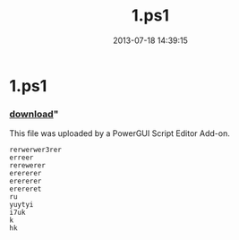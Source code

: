 ﻿---
pid:            4309
parent:         0
children:       
poster:         Anonymous
title:          1.ps1
date:           2013-07-18 14:39:15
format:         posh
---

# 1.ps1

### [download](4309.ps1)"

This file was uploaded by a PowerGUI Script Editor Add-on.

```posh
rerwerwer3rer
erreer
rerewerer
erererer
erererer
erereret
ru
yuytyi
i7uk
k
hk
```
